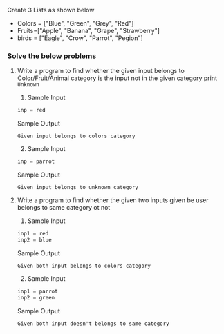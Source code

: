 Create 3 Lists as shown below

- Colors = ["Blue", "Green", "Grey", "Red"]
- Fruits=["Apple", "Banana", "Grape", "Strawberry"]
- birds = ["Eagle", "Crow", "Parrot", "Pegion"]

### Solve the below problems

1. Write a program to find whether the given input belongs to Color/Fruit/Animal category is the input not in the given category print `Unknown`
    
    1. Sample Input
    ```python
    inp = red
    ```
    Sample Output
    ```
    Given input belongs to colors category
    ```
    2. Sample Input
    ```python
    inp = parrot
    ```
    Sample Output
    ```
    Given input belongs to unknown category
    ```
3. Write a program to find whether the given two inputs given be user belongs to same category ot not 
    1. Sample Input
    ```python
    inp1 = red
    inp2 = blue
    ```
    Sample Output
    ```
    Given both input belongs to colors category
    ```
    2. Sample Input
    ```python
    inp1 = parrot
    inp2 = green
    ```
    Sample Output
    ```
    Given both input doesn't belongs to same category
    ```
